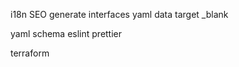 <!-- Site -->

i18n
SEO
generate interfaces
yaml data
target \_blank

<!-- Dev -->

yaml schema
eslint
prettier

<!-- Infra -->

terraform
